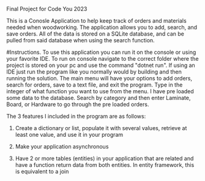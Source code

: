 Final Project for Code You 2023


This is a Conosle Application to help keep track of orders and materials needed when woodworking. The application allows you to add, search, and save orders. All of the data is stored on a SQLite database, and can be pulled from said database when using the search function.



#Instructions. To use this application you can run it on the console or using your favorite IDE. To run on console navigate to the correct folder where the project is stored on your pc and use the command "dotnet run". If using an IDE just run the program like you normally would by building and then running the solution. The main menu will have your options to add orders, search for orders, save to a text file, and exit the program. Type in the integer of what function you want to use from the menu. I have pre loaded some data to the database. Search by category and then enter Laminate, Board, or Hardware to go through the pre loaded orders.



The 3 features I included in the program are as follows:

1. Create a dictionary or list, populate it with several values, retrieve at least one value, and use it in your program

2. Make your application asynchronous

3. Have 2 or more tables (entities) in your application that are related and have a function return data from both entities.  In entity framework, this is equivalent to a join

